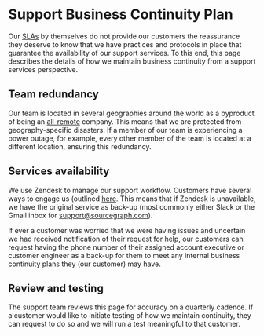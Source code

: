 # Support Business Continuity Plan

Our [SLAs](https://handbook.sourcegraph.com/support#slas) by themselves do not provide our customers the reassurance they deserve to know that we have practices and protocols in place that guarantee the availability of our support services. To this end, this page describes the details of how we maintain business continuity from a support services perspective.

## Team redundancy

Our team is located in several geographies around the world as a byproduct of being an [all-remote](https://handbook.sourcegraph.com/company/remote#all-remote) company. This means that we are protected from geography-specific disasters. If a member of our team is experiencing a power outage, for example, every other member of the team is located at a different location, ensuring this redundancy.

## Services availability

We use Zendesk to manage our support workflow. Customers have several ways to engage us (outlined [here](https://handbook.sourcegraph.com/support/support-workflow#all-the-details-about-all-the-methods-via-which-our-customers-can-ask-for-help). This means that if Zendesk is unavailable, we have the original service as back-up (most commonly either Slack or the Gmail inbox for support@sourcegraph.com).

If ever a customer was worried that we were having issues and uncertain we had received notification of their request for help, our customers can request having the phone number of their assigned account executive or customer engineer as a back-up for them to meet any internal business continuity plans they (our customer) may have.

## Review and testing

The support team reviews this page for accuracy on a quarterly cadence. If a customer would like to initiate testing of how we maintain continuity, they can request to do so and we will run a test meaningful to that customer.
